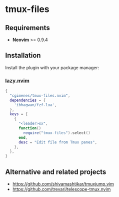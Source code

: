 # tmux-files

## Requirements

- **Neovim** >= 0.9.4

## Installation

Install the plugin with your package manager:

### [lazy.nvim](https://github.com/folke/lazy.nvim)

```lua
{
  "cgimenes/tmux-files.nvim",
  dependencies = {
    'ibhagwan/fzf-lua',
  },
  keys = {
    {
      "<leader>sx",
      function()
        require("tmux-files").select()
      end,
      desc = "Edit file from Tmux panes",
    },
  },
}
```

## Alternative and related projects

- https://github.com/shivamashtikar/tmuxjump.vim
- https://github.com/trevarj/telescope-tmux.nvim
